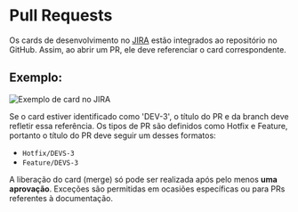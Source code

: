 # Pull Requests

Os cards de desenvolvimento no [JIRA](https://criminal-cases.atlassian.net/jira/software/projects/DEVS/boards/3) estão integrados ao repositório no GitHub. Assim, ao abrir um PR, ele deve referenciar o card correspondente.

## Exemplo:
![Exemplo de card no JIRA](https://github.com/user-attachments/assets/c946044e-6a21-4d58-bf31-3df01eac841f)


Se o card estiver identificado como 'DEV-3', o título do PR e da branch deve refletir essa referência. Os tipos de PR são definidos como Hotfix e Feature, portanto o título do PR deve seguir um desses formatos:
- `Hotfix/DEVS-3`
- `Feature/DEVS-3`
  
A liberação do card (merge) só pode ser realizada após pelo menos **uma aprovação**. Exceções são permitidas em ocasiões específicas ou para PRs referentes à documentação.
